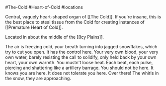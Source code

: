 #The-Cold #Heart-of-Cold #locations 

Central, vaguely heart-shaped organ of [[The Cold]].
If you're insane, this is the best place to steal tissue from the Cold for creating instances of [[Premature Heart of Cold]].

Located in about the middle of the [[Icy Plains]].

The air is freezing cold, your breath turning into jagged snowflakes, which try to cut you open. 
It has the control here. Your very own blood, your very own water, barely resisting the call to solidify, only held back by your own heart, your own warmth. You mustn't loose heat. 
Each beat, each pulse, piercing and shattering like a artillery barrage. You should not be here. 
It knows you are here. It does not tolerate you here. 
Over there! The whirls in the snow, they are approaching. 
